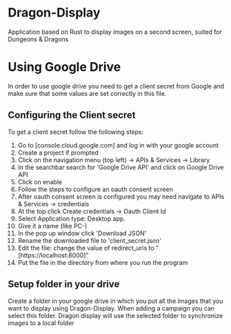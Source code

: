 # Dragon-Display
Application based on Rust to display images on a second screen, suited for Dungeons &amp; Dragons

# Using Google Drive
In order to use google drive you need to get a client secret from Google and make sure that some values are set correctly in this file.
## Configuring the Client secret
To get a client secret follow the following steps:
1. Go to [console.cloud.google.com] and log in with your google account  
2. Create a project if prompted  
3. Click on the navigation menu (top left) -> APIs & Services -> Library  
5. In the searchbar search for 'Google Drive API' and click on Google Drive API  
6. Click on enable  
7. Follow the steps to configure an oauth consent screen  
8. After oauth consent screen is configured you may need navigate to APIs & Services -> credentials  
9. At the top click Create credentials -> Oauth Client Id  
10. Select Application type: Desktop app.  
11. Give it a name (like PC-<yourname>)  
12. In the pop up window click 'Download JSON'
13. Rename the downloaded file to 'client_secret.json'
14. Edit the file: change the value of redirect_uris to "\[https://localhost:8000\]"
15. Put the file in the directory from where you run the program

## Setup folder in your drive
Create a folder in your google drive in which you put all the images that you want to display using Dragon-Display. When adding a campaign you can select this folder. Dragon display will use the selected folder to synchronize images to a local folder



